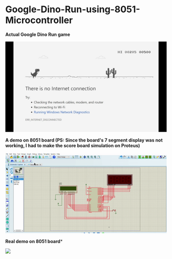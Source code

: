 # Google-Dino-Run-using-8051-Microcontroller #

**Actual Google Dino Run game**

![](maxresdefault.jpg)

**A demo on 8051 board (PS: Since the board's 7 segment display was not working, I had to make the score board simulation on Proteus)**

![](ezgif.com-gif-maker%20(1).gif)

**Real demo on 8051 board***

![](ezgif.com-gif-maker%20(2)%20(1).gif)
